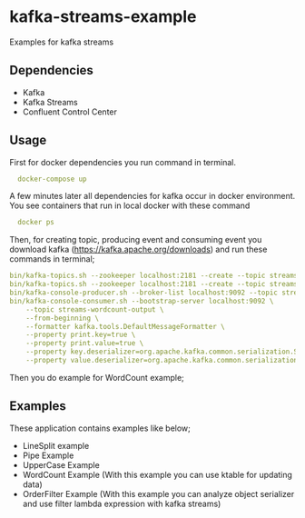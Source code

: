 # kafka-streams-example
Examples for kafka streams

## Dependencies
- Kafka
- Kafka Streams
- Confluent Control Center

## Usage
First for docker dependencies you run command in terminal.
```yml
  docker-compose up
```

A few minutes later all dependencies for kafka occur in docker environment. You see containers that run in local docker with these command
```yml
  docker ps
```

Then, for creating topic, producing event and consuming event you download kafka (https://kafka.apache.org/downloads) and run these commands in terminal;

```yml
bin/kafka-topics.sh --zookeeper localhost:2181 --create --topic streams-plaintext-input --partitions 1 --replication-factor 1 --if-not-exists
bin/kafka-topics.sh --zookeeper localhost:2181 --create --topic streams-wordcount-output --partitions 1 --replication-factor 1 --if-not-exists
bin/kafka-console-producer.sh --broker-list localhost:9092 --topic streams-plaintext-input
bin/kafka-console-consumer.sh --bootstrap-server localhost:9092 \
    --topic streams-wordcount-output \
    --from-beginning \
    --formatter kafka.tools.DefaultMessageFormatter \
    --property print.key=true \
    --property print.value=true \
    --property key.deserializer=org.apache.kafka.common.serialization.StringDeserializer \
    --property value.deserializer=org.apache.kafka.common.serialization.LongDeserializer
```

Then you do example for WordCount example;

## Examples
These application contains examples like below;
- LineSplit example
- Pipe Example
- UpperCase Example
- WordCount Example (With this example you can use ktable for updating data)
- OrderFilter Example (With this example you can analyze object serializer and use filter lambda expression with kafka streams)

